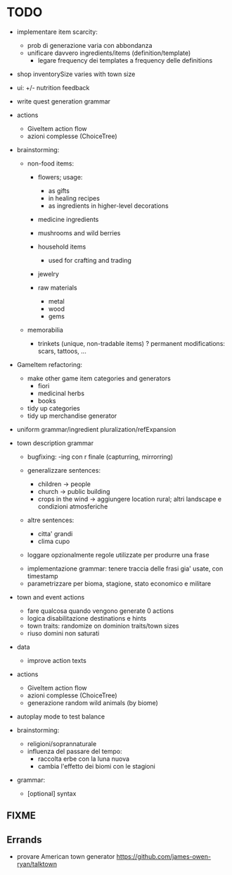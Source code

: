 # TODO
- implementare item scarcity:
 	+ prob di generazione varia con abbondanza
 	+ unificare davvero ingredients/items (definition/template)
 		- legare frequency dei templates a frequency delle definitions

- shop inventorySize varies with town size

- ui: +/- nutrition feedback

- write quest generation grammar

- actions
	- GiveItem action flow
	- azioni complesse (ChoiceTree)



- brainstorming:
	- non-food items:
		- flowers; usage:
			- as gifts
			- in healing recipes
			+ as ingredients in higher-level decorations
		- medicine ingredients
		- mushrooms and wild berries

		- household items
			- used for crafting and trading
		- jewelry
		- raw materials
			- metal
			- wood
			- gems

	- memorabilia
		- trinkets (unique, non-tradable items)
		? permanent modifications: scars, tattoos, ...


- GameItem refactoring:
	- make other game item categories and generators
		- fiori
		- medicinal herbs
		+ books
	- tidy up categories
	- tidy up merchandise generator

- uniform grammar/ingredient pluralization/refExpansion


- town description grammar
	- bugfixing: -ing con r finale (capturring, mirrorring)

	- generalizzare sentences:
		- children -> people
		- church -> public building
		- crops in the wind -> aggiungere location rural; altri landscape e condizioni atmosferiche

	- altre sentences:
		- citta' grandi
		- clima cupo

	- loggare opzionalmente regole utilizzate per produrre una frase

	+ implementazione grammar: tenere traccia delle frasi gia' usate, con timestamp
	+ parametrizzare per bioma, stagione, stato economico e militare

- town and event actions
	+ fare qualcosa quando vengono generate 0 actions
	+ logica disabilitazione destinations e hints
	+ town traits: randomize on dominion traits/town sizes
	+ riuso domini non saturati

- data
	- improve action texts


- actions
	- GiveItem action flow
	- azioni complesse (ChoiceTree)
	+ generazione random wild animals (by biome)

+ autoplay mode to test balance

+ brainstorming:
	- religioni/soprannaturale
	- influenza del passare del tempo:
		- raccolta erbe con la luna nuova
		- cambia l'effetto dei biomi con le stagioni

+ grammar:
	+ [optional] syntax


## FIXME

## Errands
- provare American town generator
https://github.com/james-owen-ryan/talktown
